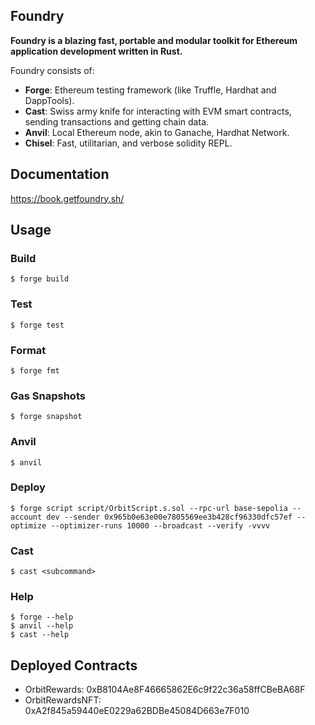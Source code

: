## Foundry

**Foundry is a blazing fast, portable and modular toolkit for Ethereum application development written in Rust.**

Foundry consists of:

- **Forge**: Ethereum testing framework (like Truffle, Hardhat and DappTools).
- **Cast**: Swiss army knife for interacting with EVM smart contracts, sending transactions and getting chain data.
- **Anvil**: Local Ethereum node, akin to Ganache, Hardhat Network.
- **Chisel**: Fast, utilitarian, and verbose solidity REPL.

## Documentation

https://book.getfoundry.sh/

## Usage

### Build

```shell
$ forge build
```

### Test

```shell
$ forge test
```

### Format

```shell
$ forge fmt
```

### Gas Snapshots

```shell
$ forge snapshot
```

### Anvil

```shell
$ anvil
```

### Deploy

```shell
$ forge script script/OrbitScript.s.sol --rpc-url base-sepolia --account dev --sender 0x965b0e63e00e7805569ee3b428cf96330dfc57ef --optimize --optimizer-runs 10000 --broadcast --verify -vvvv
```

### Cast

```shell
$ cast <subcommand>
```

### Help

```shell
$ forge --help
$ anvil --help
$ cast --help
```

## Deployed Contracts

- OrbitRewards: 0xB8104Ae8F46665862E6c9f22c36a58ffCBeBA68F
- OrbitRewardsNFT: 0xA2f845a59440eE0229a62BDBe45084D663e7F010
